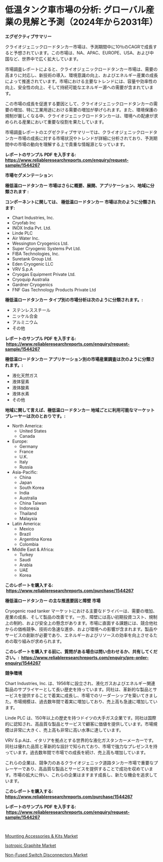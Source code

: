 <p><h1>低温タンク車市場の分析: グローバル産業の見解と予測（2024年から2031年）</h1></p><p><strong>エグゼクティブサマリー</strong></p>
<p><p>クライオジェニックロードタンカー市場は、予測期間中に10％のCAGRで成長すると予想されています。この市場は、NA、APAC、EUROPE、USA、および中国など、世界中で広く拡大しています。 </p><p>市場調査レポートによると、クライオジェニックロードタンカー市場は、需要の高まりに対応し、新技術の導入、環境意識の向上、およびエネルギー産業の成長によって推進されています。市場における主要なトレンドには、容量や効率性の向上、安全性の向上、そして持続可能なエネルギー源への需要が含まれています。 </p><p>この市場の成長を促進する要因として、クライオジェニックロードタンカーの需要の増加、特に工業用途における需要の増加が挙げられます。また、環境保護の規制が厳しくなる中、クライオジェニックロードタンカーは、環境への配慮が求められる産業において重要な役割を果たしています。 </p><p>市場調査レポートのエグゼクティブサマリーでは、クライオジェニックロードタンカー市場の成長に対する市場状況やトレンドが詳細に分析されており、予測期間中の市場の動向を理解する上で貴重な情報源となっています。</p></p>
<p><strong>レポートのサンプル PDF を入手する: <a href="https://www.reliableresearchreports.com/enquiry/request-sample/1544267">https://www.reliableresearchreports.com/enquiry/request-sample/1544267</a></strong></p>
<p><strong>市場セグメンテーション:</strong></p>
<p><strong> 極低温ロードタンカー 市場はさらに概要、展開、アプリケーション、地域に分類されます :</strong></p>
<p><strong>コンポーネントに関しては、 極低温ロードタンカー 市場は次のように分類されます: &nbsp;</strong></p>
<p><ul><li>Chart Industries, Inc.</li><li>Cryofab Inc</li><li>INOX India Pvt. Ltd.</li><li>Linde PLC</li><li>Air Water Inc.</li><li>Wessington Cryogenics Ltd.</li><li>Super Cryogenic Systems Pvt Ltd.</li><li>FIBA Technologies, Inc.</li><li>Suretank Group Ltd.</li><li>Eden Cryogenic LLC</li><li>VRV S.p.A</li><li>Cryogas Equipment Private Ltd.</li><li>Cryoquip Australia</li><li>Gardner Cryogenics</li><li>FNF Gas Technology Products Private Ltd</li></ul></p>
<p><strong> 極低温ロードタンカー タイプ別の市場分析は次のように分類されます。:</strong></p>
<p><ul><li>ステンレススチール</li><li>ニッケル合金</li><li>アルミニウム</li><li>その他</li></ul></p>
<p><strong>レポートのサンプル PDF を入手する: &nbsp;<a href="https://www.reliableresearchreports.com/enquiry/request-sample/1544267">https://www.reliableresearchreports.com/enquiry/request-sample/1544267</a></strong></p>
<p><strong> 極低温ロードタンカー アプリケーション別の市場産業調査は次のように分類されます。:</strong></p>
<p><ul><li>液化天然ガス</li><li>液体窒素</li><li>液体酸素</li><li>液体水素</li><li>その他</li></ul></p>
<p><strong>地域に関して言えば、極低温ロードタンカー 地域ごとに利用可能なマーケットプレーヤーは次のとおりです。:</strong></p>
<p><ul>
    <li>
        North America:
        <ul>
            <li>United States</li>
            <li>Canada</li>
        </ul>
    </li>
    <li>
        Europe:
        <ul>
            <li>Germany</li>
            <li>France</li>
            <li>U.K.</li>
            <li>Italy</li>
            <li>Russia</li>
        </ul>
    </li>
    <li>
        Asia-Pacific:
        <ul>
            <li>China</li>
            <li>Japan</li>
            <li>South Korea</li>
            <li>India</li>
            <li>Australia</li>
            <li>China Taiwan</li>
            <li>Indonesia</li>
            <li>Thailand</li>
            <li>Malaysia</li>
        </ul>
    </li>
    <li>
        Latin America:
        <ul>
            <li>Mexico</li>
            <li>Brazil</li>
            <li>Argentina Korea</li>
            <li>Colombia</li>
        </ul>
    </li>
    <li>
        Middle East & Africa:
        <ul>
            <li>Turkey</li>
            <li>Saudi</li>
            <li>Arabia</li>
            <li>UAE</li>
            <li>Korea</li>
        </ul>
    </li>
    </ul></p>
<p><strong>このレポートを購入する: &nbsp;<a href="https://www.reliableresearchreports.com/purchase/1544267">https://www.reliableresearchreports.com/purchase/1544267</a></strong></p>
<p><strong>極低温ロードタンカー の主な推進要因と障壁 市場</strong></p>
<p><p>Cryogenic road tanker マーケットにおける主要なドライバーは、需要の増加、産業の成長、そして製品の改善です。一方、障壁には高い初期投資コスト、規制上の制約、および安全上の懸念があります。市場に直面する課題には、競合他社からの価格競争、技術の急速な進歩、および環境への影響が含まれます。製品やサービスの創新が必要であり、エネルギーおよびリソースの効率を向上させるための取り組みが求められます。</p></p>
<p><strong>このレポートを購入する前に、質問がある場合は問い合わせるか、共有してください。:&nbsp; <a href="https://www.reliableresearchreports.com/enquiry/pre-order-enquiry/1544267">https://www.reliableresearchreports.com/enquiry/pre-order-enquiry/1544267</a></strong></p>
<p><strong>競争環境</strong></p>
<p><p>Chart Industries, Inc. は、1956年に設立され、液化ガスおよびエネルギー関連製品のサプライヤーとして長い歴史を持っています。同社は、革新的な製品とサービスを提供することで着実に成長し、市場でのリーダーシップを築いてきました。市場規模は、過去数年間で着実に増加しており、売上高も急速に増加しています。</p><p>Linde PLC は、150年以上の歴史を持つドイツの大手ガス企業です。同社は国際的に認知され、高品質な製品とサービスで顧客に価値を提供しています。市場規模は非常に大きく、売上高も非常に高い水準に達しています。</p><p>VRV S.p.Aは、イタリアを拠点とする世界的な液化ガスタンカーメーカーです。同社は優れた品質と革新的な設計で知られており、市場で強力なプレゼンスを持っています。過去数年間で市場での成長を続け、売上高も増加しています。</p><p>これらの企業は、競争力のあるクライオジェニック道路タンカー市場で重要なプレーヤーであり、高品質な製品とサービスを提供することで成功を収めています。市場の拡大に伴い、これらの企業はますます成長し、新たな機会を追求しています。</p></p>
<p><strong>このレポートを購入する: &nbsp; <a href="https://www.reliableresearchreports.com/purchase/1544267">https://www.reliableresearchreports.com/purchase/1544267</a></strong></p>
<p><strong>レポートのサンプル PDF を入手する: &nbsp;<a href="https://www.reliableresearchreports.com/enquiry/request-sample/1544267">https://www.reliableresearchreports.com/enquiry/request-sample/1544267</a></strong><strong></strong></p>
<p>&nbsp;</p>
<p><p><a href="https://github.com/kufem1/Market-Research-Report-List-2/blob/main/mounting-accessories-kits-market.md">Mounting Accessories & Kits Market</a></p><p><a href="https://frill-swim-3cd.notion.site/Isotropic-Graphite-Market-Analysis-Examines-its-Scope-on-Growth-Opportunities-and-Forecasted-Trends-54f7bfc99b624db98a1e02feda170487">Isotropic Graphite Market</a></p><p><a href="https://github.com/singletonthaxterkelliehr2df/Market-Research-Report-List-1/blob/main/non-fused-switch-disconnectors-market.md">Non-Fused Switch Disconnectors Market</a></p></p>